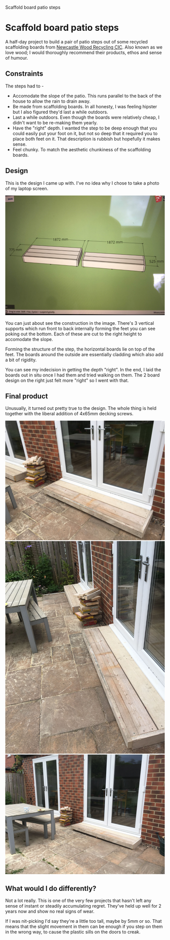 Scaffold board patio steps

# Scaffold board patio steps

A half-day project to build a pair of patio steps out of some recycled scaffolding boards from [Newcastle Wood Recycling CIC](https://www.welovewood.org/). Also known as we love wood; I would thoroughly recommend their products, ethos and sense of humour.

## Constraints

The steps had to -

* Accomodate the slope of the patio. This runs parallel to the back of the house to allow the rain to drain away.
* Be made from scaffolding boards. In all honesty, I was feeling hipster but I also figured they'd last a while outdoors.
* Last a while outdoors. Even though the boards were relatively cheap, I didn't want to be re-making them yearly. 
* Have the "right" depth. I wanted the step to be deep enough that you could easily put your foot on it, but not so deep that it required you to place both feet on it. That description is rubbish but hopefully it makes sense.
* Feel chunky. To match the aesthetic chunkiness of the scaffolding boards.

## Design

This is the design I came up with. I've no idea why I chose to take a photo of my laptop screen. 

![Sketchup plan](IMG_2928.jpg)

You can just about see the construction in the image. There's 3 vertical supports which run front to back internally forming the feet you can see poking out the bottom. Each of these are cut to the right height to accomodate the slope. 

Forming the structure of the step, the horizontal boards lie on top of the feet. The boards around the outside are essentially cladding which also add a bit of rigidity. 

You can see my indecision in getting the depth "right". In the end, I laid the boards out in situ once I had them and tried walking on them. The 2 board design on the right just felt more "right" so I went with that.

## Final product

Unusually, it turned out pretty true to the design. The whole thing is held together with the liberal addition of 4x65mm decking screws.

![Steps and offcuts](IMG_3012.jpg)
![More steps and offcuts with a hint of plate](IMG_3013.jpg)
![Steps, offcuts, a plate with cake and a cup of tea!](IMG_3014.jpg)


## What would I do differently?

Not a lot really. This is one of the very few projects that hasn't left any sense of instant or steadily accumulating regret. They've held up well for 2 years now and show no real signs of wear.

If I was nit-picking I'd say they're a little too tall, maybe by 5mm or so. That means that the slight movement in them can be enough if you step on them in the wrong way, to cause the plastic sills on the doors to creak.

